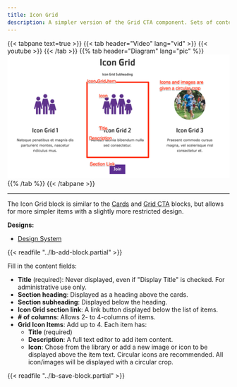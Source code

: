 ```yaml
---
title: Icon Grid
description: A simpler version of the Grid CTA component. Sets of content with a headline and description displayed in 2 to 4-item wide rows, with the option to include icons or images.
---
```


{{< tabpane text=true >}}
  {{< tab header="Video" lang="vid" >}}
    {{< youtube  >}}
  {{< /tab >}}
  {{% tab header="Diagram" lang="pic" %}}
![Screenshot of the Icon Grid component with block labels](lb-icon-grid.png)
  {{% /tab %}}
{{< /tabpane >}}

-----

The Icon Grid block is similar to the [Cards](../cards) and [Grid CTA](../grid-cta) blocks, but allows for more simpler items with a slightly more restricted design.

**Designs:**
- [Design System](<../../../../../../assets/img/designs/lb-ui-kit/Icon Grid.png>)

{{< readfile "../lb-add-block.partial" >}}

Fill in the content fields:

- **Title** (required): Never displayed, even if "Display Title" is checked. For administrative use only.
- **Section heading**: Displayed as a heading above the cards.
- **Section subheading**: Displayed below the heading.
- **Icon Grid section link**: A link button displayed below the list of items.
- **# of columns**: Allows 2- to 4-columns of items.
- **Grid Icon Items**: Add up to 4. Each item has:
  - **Title** (required)
  - **Description**: A full text editor to add item content.
  - **Icon**: Chose from the library or add a new image or icon to be displayed above the item text. Circular icons are recommended. All icon/images will be displayed with a circular crop.

{{< readfile "../lb-save-block.partial" >}}
